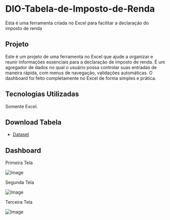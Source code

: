 # DIO-Tabela-de-Imposto-de-Renda
Esta é uma ferramenta criada no Excel para facilitar a declaração do imposto de renda

## Projeto
Este é um projeto de uma ferramenta no Excel que ajude a organizar e reunir informações essenciais para a declaração de imposto de renda. É um agregador de dados no qual o usuário possa controlar suas entradas de maneira rápida, com menus de navegação, validações automáticas. 
O dashboard foi feito completamente no Excel de forma simples e prática.

## Tecnologias Utilizadas
Somente Excel.

## Download Tabela
- <a href=”https://github.com/Rodolpho-Miranda/DIO-Tabela-de-Imposto-de-Renda/blob/main/App%20de%20Imposto%20de%20Renda.ods”>Dataset</a>


## Dashboard
Primeira Tela

![Image](https://github.com/user-attachments/assets/e229d741-0ab0-4c16-bb86-6335360b3c2f)

Segunda Tela

![Image](https://github.com/user-attachments/assets/06f4228d-45e9-4e8a-af18-5b71c3e6d1d6)

Terceira Tela

![Image](https://github.com/user-attachments/assets/53e9eb51-360c-40f8-9254-c1c0c1f195ad)

